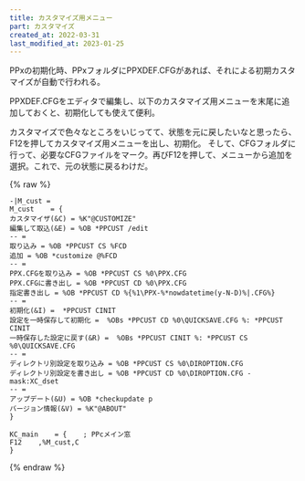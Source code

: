 ```yaml
---
title: カスタマイズ用メニュー
part: カスタマイズ
created_at: 2022-03-31
last_modified_at: 2023-01-25
---
```


PPxの初期化時、PPxフォルダにPPXDEF.CFGがあれば、それによる初期カスタマイズが自動で行われる。

PPXDEF.CFGをエディタで編集し、以下のカスタマイズ用メニューを末尾に追加しておくと、初期化しても使えて便利。

カスタマイズで色々なところをいじってて、状態を元に戻したいなと思ったら、F12を押してカスタマイズ用メニューを出し、初期化。 そして、CFGフォルダに行って、必要なCFGファイルをマーク。再びF12を押して、メニューから追加を選択。これで、元の状態に戻るわけだ。

{% raw %}
```text
-|M_cust =
M_cust    = {
カスタマイザ(&C) = %K"@CUSTOMIZE"
編集して取込(&E) = %OB *PPCUST /edit
-- =
取り込み = %OB *PPCUST CS %FCD
追加 = %OB *customize @%FCD
-- =
PPX.CFGを取り込み = %OB *PPCUST CS %0\PPX.CFG
PPX.CFGに書き出し = %OB *PPCUST CD %0\PPX.CFG
指定書き出し = %OB *PPCUST CD %{%1\PPX-%*nowdatetime(y-N-D)%|.CFG%}
-- =
初期化(&I) =  *PPCUST CINIT
設定を一時保存して初期化 =  %OBs *PPCUST CD %0\QUICKSAVE.CFG %: *PPCUST CINIT
一時保存した設定に戻す(&R) =  %OBs *PPCUST CINIT %: *PPCUST CS %0\QUICKSAVE.CFG
-- =
ディレクトリ別設定を取り込み = %OB *PPCUST CS %0\DIROPTION.CFG
ディレクトリ別設定を書き出し = %OB *PPCUST CD %0\DIROPTION.CFG -mask:XC_dset
-- =
アップデート(&U) = %OB *checkupdate p
バージョン情報(&V) = %K"@ABOUT"
}

KC_main    = {    ; PPcメイン窓
F12    ,%M_cust,C
}
```
{% endraw %}

